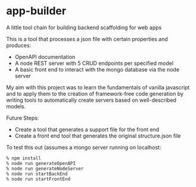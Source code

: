 # app-builder
A little tool chain for building backend scaffolding for web apps

This is a tool that processes a json file with certain properties and produces:
* OpenAPI documentation
* A node REST server with 5 CRUD endpoints per specified model
* A basic front end to interact with the mongo database via the node server

My aim with this project was to learn the fundamentals of vanilla javascript
and to apply them to the creation of framework-free code generation by writing
tools to automatically create servers based on well-described models.

Future Steps:
* Create a tool that generates a support file for the front end
* Create a front end tool that generates the original structure.json file

To test this out (assumes a mongo server running on localhost:

`% npm install`  
`% node run generateOpenAPI`  
`% node run generateNodeServer`  
`% node run startBackEnd`  
`% node run startFrontEnd`  
